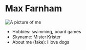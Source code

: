 # Max Farnham

![A picture of me](https://www.google.com/url?sa=i&url=https%3A%2F%2Fscribewilcox.com%2F5014%2Fsports%2Fathlete-of-the-month-max-farnham%2F&psig=AOvVaw3M1MdF8ZCHyUHVXNbkX7Bm&ust=1757640399351000&source=images&cd=vfe&opi=89978449&ved=0CBYQjRxqFwoTCKDC9u7Gz48DFQAAAAAdAAAAABAE)

- Hobbies: swimming, board games
- Skyname: Mister Krister
- About me (fake): I love dogs
